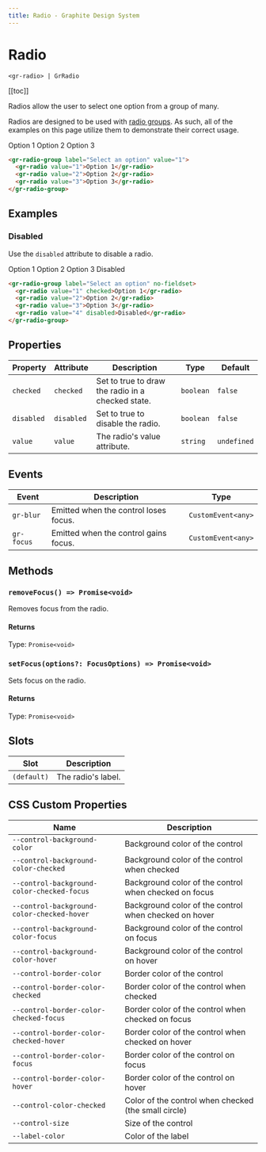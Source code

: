 ```yaml
---
title: Radio - Graphite Design System
---
```


# Radio

`<gr-radio> | GrRadio`

[[toc]]

Radios allow the user to select one option from a group of many.

Radios are designed to be used with [radio groups](/components/radio-group). As such, all of the examples on this page utilize them to demonstrate their correct usage.

<gr-radio-group label="Select an option" value="1">
  <gr-radio value="1">Option 1</gr-radio>
  <gr-radio value="2">Option 2</gr-radio>
  <gr-radio value="3">Option 3</gr-radio>
</gr-radio-group>

```html
<gr-radio-group label="Select an option" value="1">
  <gr-radio value="1">Option 1</gr-radio>
  <gr-radio value="2">Option 2</gr-radio>
  <gr-radio value="3">Option 3</gr-radio>
</gr-radio-group>
```

## Examples

### Disabled

Use the `disabled` attribute to disable a radio.

<gr-radio-group label="Select an option" no-fieldset>
  <gr-radio value="1" checked>Option 1</gr-radio>
  <gr-radio value="2">Option 2</gr-radio>
  <gr-radio value="3">Option 3</gr-radio>
  <gr-radio value="4" disabled>Disabled</gr-radio>
</gr-radio-group>

```html
<gr-radio-group label="Select an option" no-fieldset>
  <gr-radio value="1" checked>Option 1</gr-radio>
  <gr-radio value="2">Option 2</gr-radio>
  <gr-radio value="3">Option 3</gr-radio>
  <gr-radio value="4" disabled>Disabled</gr-radio>
</gr-radio-group>
```

## Properties

| Property   | Attribute  | Description                                       | Type      | Default     |
| ---------- | ---------- | ------------------------------------------------- | --------- | ----------- |
| `checked`  | `checked`  | Set to true to draw the radio in a checked state. | `boolean` | `false`     |
| `disabled` | `disabled` | Set to true to disable the radio.                 | `boolean` | `false`     |
| `value`    | `value`    | The radio's value attribute.                      | `string`  | `undefined` |

## Events

| Event      | Description                           | Type               |
| ---------- | ------------------------------------- | ------------------ |
| `gr-blur`  | Emitted when the control loses focus. | `CustomEvent<any>` |
| `gr-focus` | Emitted when the control gains focus. | `CustomEvent<any>` |

## Methods

### `removeFocus() => Promise<void>`

Removes focus from the radio.

#### Returns

Type: `Promise<void>`

### `setFocus(options?: FocusOptions) => Promise<void>`

Sets focus on the radio.

#### Returns

Type: `Promise<void>`

## Slots

| Slot        | Description        |
| ----------- | ------------------ |
| `(default)` | The radio's label. |

## CSS Custom Properties

| Name                                       | Description                                           |
| ------------------------------------------ | ----------------------------------------------------- |
| `--control-background-color`               | Background color of the control                       |
| `--control-background-color-checked`       | Background color of the control when checked          |
| `--control-background-color-checked-focus` | Background color of the control when checked on focus |
| `--control-background-color-checked-hover` | Background color of the control when checked on hover |
| `--control-background-color-focus`         | Background color of the control on focus              |
| `--control-background-color-hover`         | Background color of the control on hover              |
| `--control-border-color`                   | Border color of the control                           |
| `--control-border-color-checked`           | Border color of the control when checked              |
| `--control-border-color-checked-focus`     | Border color of the control when checked on focus     |
| `--control-border-color-checked-hover`     | Border color of the control when checked on hover     |
| `--control-border-color-focus`             | Border color of the control on focus                  |
| `--control-border-color-hover`             | Border color of the control on hover                  |
| `--control-color-checked`                  | Color of the control when checked (the small circle)  |
| `--control-size`                           | Size of the control                                   |
| `--label-color`                            | Color of the label                                    |
